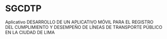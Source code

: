 # SGCDTP
Aplicativo
DESARROLLO DE UN APLICATIVO MÓVIL PARA EL REGISTRO DEL CUMPLIMIENTO Y DESEMPEÑO DE LÍNEAS DE TRANSPORTE PÚBLICO EN LA CIUDAD DE LIMA
